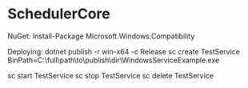# SchedulerCore

NuGet:
Install-Package Microsoft.Windows.Compatibility

Deploying: 
dotnet publish -r win-x64 -c Release
sc create TestService BinPath=C:\full\path\to\publish\dir\WindowsServiceExample.exe

sc start TestService
sc stop TestService
sc delete TestService
